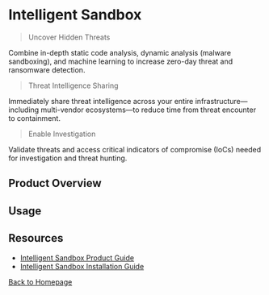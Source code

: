 # Intelligent Sandbox

> Uncover Hidden Threats

Combine in-depth static code analysis, dynamic analysis (malware sandboxing), and machine learning to increase zero-day threat and ransomware detection.

> Threat Intelligence Sharing

Immediately share threat intelligence across your entire infrastructure—including multi-vendor ecosystems—to reduce time from threat encounter to containment.

> Enable Investigation

Validate threats and access critical indicators of compromise (IoCs) needed for investigation and threat hunting.

## Product Overview

## Usage

## Resources
- [Intelligent Sandbox Product Guide](/PDF/Intelligent%20Sandbox/trellix_intelligent_sandbox_5.0.x_product_guide_9-24-2022.pdf)
- [Intelligent Sandbox Installation Guide](/PDF/Intelligent%20Sandbox/trellix_intelligent_sandbox_5.0.x_installation_guide_9-24-2022.pdf)

[Back to Homepage](/README.md)